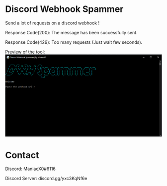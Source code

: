 # Discord Webhook Spammer
Send a lot of requests on a discord webhook !

Response Code(200): The message has been successfully sent.

Response Code(429): Too many requests (Just wait few seconds).

Preview of the tool:
![](images/whspam.png)

# Contact
Discord: ManiacX0#6116

Discord Server: discord.gg/yxc3KqNf6e
